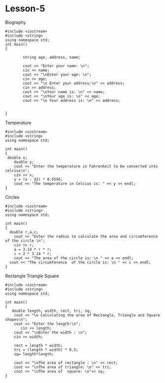 # Lesson-5

Biography
  
    #include <iostream>
    #include <string>
    using namespace std;
    int main()
    {

            string age, address, name;

            cout << "Enter your name: \n";
            cin >> name;
            cout << "\nEnter your age: \n";
            cin >> age;
            cout << "\n Enter your address:\n" << address;
            cin >> address;
            cout << "\nYour name is: \n" << name;
            cout << "\nYour age is: \n" << age;
            cout << "\n Your address is: \n" << address;


    }
    
Temperature

    #include <iostream>
    #include <string>
    using namespace std;

    int main()
    {
     double x;
        double y;
        cout << "Enter the temperature in Fahrenheit to be converted into celcius\n";
        cin >> x;
        y = (x - 32) * 0.5556;
        cout << "The temperature in Celcius is: " << y << endl;
    }
    

Circles


    #include <iostream>
    #include <string>
    using namespace std;

    int main()
    {
      double r,a,c;
        cout << "Enter the radius to calculate the area and circumference of the circle \n";
        cin >> r;
        a = 3.14 * r * r;
        c = 2 * 3.14 * r;
        cout << "The area of the circle is: \n " << a << endl;
      cout << "The circumference  of the circle is: \n " << c << endl;
    }
    
    
Rectangle Triangle Square

    #include <iostream>
    #include <string>
    using namespace std;

    int main()
    {
       double length, width, rect, tri, sq;
        cout << "\n Calculating the area of Rectangle, Triangle and Square shapes\n";
        cout << "Enter the length:\n";
           cin >> length;
        cout << "\nEnter the width : \n";
        cin >> width;

        rect = length * width;
        tri = (length * width) * 0.5;
        sq= length*length;

        cout << "\nThe area of rectangle : \n" << rect;
        cout << "\nThe area of triangle: \n" << tri;
        cout << "\nThe area of  square: \n"<< sq;
    }










    
